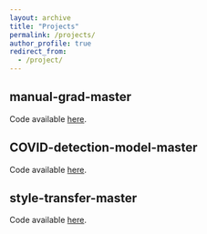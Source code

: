 ```yaml
---
layout: archive
title: "Projects"
permalink: /projects/
author_profile: true
redirect_from: 
  - /project/
---
```


## manual-grad-master
Code available [here](https://github.com/jackychen651/manual-grad-master).

## COVID-detection-model-master
Code available [here](https://github.com/jackychen651/COVID-detection-model-master).

## style-transfer-master
Code available [here](https://github.com/jackychen651/style-transfer-master).
